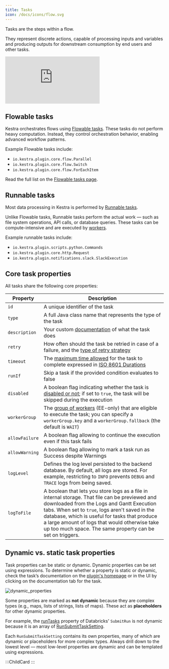 ```yaml
---
title: Tasks
icon: /docs/icons/flow.svg
---
```


Tasks are the steps within a flow.

They represent discrete actions, capable of processing inputs and variables and producing outputs for downstream consumption by end users and other tasks.

<div class="video-container">
  <iframe src="https://www.youtube.com/embed/vRdlf1OwYWA?si=1qKj45mEsKtOF3bP" title="YouTube video player" frameborder="0" allow="accelerometer; autoplay; clipboard-write; encrypted-media; gyroscope; picture-in-picture; web-share" referrerpolicy="strict-origin-when-cross-origin" allowfullscreen></iframe>
</div>

## Flowable tasks

Kestra orchestrates flows using [Flowable tasks](./00.flowable-tasks.md). These tasks do not perform heavy computation. Instead, they control orchestration behavior, enabling advanced workflow patterns.

Example Flowable tasks include:
- `io.kestra.plugin.core.flow.Parallel`
- `io.kestra.plugin.core.flow.Switch`
- `io.kestra.plugin.core.flow.ForEachItem`

Read the full list on the [Flowable tasks page](./00.flowable-tasks.md).

## Runnable tasks

Most data processing in Kestra is performed by [Runnable tasks](./01.runnable-tasks.md).

Unlike Flowable tasks, Runnable tasks perform the actual work — such as file system operations, API calls, or database queries. These tasks can be compute-intensive and are executed by [workers](../../architecture/worker).

Example runnable tasks include:
- `io.kestra.plugin.scripts.python.Commands`
- `io.kestra.plugin.core.http.Request`
- `io.kestra.plugin.notifications.slack.SlackExecution`

## Core task properties

All tasks share the following core properties:

| Property       | Description                                                                                                                                                                                                                                                                                                                                                   |
|----------------|---------------------------------------------------------------------------------------------------------------------------------------------------------------------------------------------------------------------------------------------------------------------------------------------------------------------------------------------------------------|
| `id`           | A unique identifier of the task                                                                                                                                                                                                                                                                                                                              |
| `type`         | A full Java class name that represents the type of the task                                                                                                                                                                                                                                                                                                       |
| `description`  | Your custom [documentation](../../04.workflow-components/15.descriptions.md) of what the task does                                                                                                                                                                                                                                                    |
| `retry`        | How often should the task be retried in case of a failure, and the [type of retry strategy](../../04.workflow-components/12.retries.md)                                                                                                                                                                                                               |
| `timeout`      | The [maximum time allowed](../../04.workflow-components/13.timeout.md) for the task to complete expressed in [ISO 8601 Durations](https://en.wikipedia.org/wiki/ISO_8601#Durations)                                                                                                                                                                                                                                                         |
| `runIf`        | Skip a task if the provided condition evaluates to false                                                                                                                                                                                                                                                       |
| `disabled`     | A boolean flag indicating whether the task is [disabled or not](../../04.workflow-components/16.disabled.md); if set to `true`, the task will be skipped during the execution                                                                                                                                                                         |
| `workerGroup`  | The [group of workers](../../06.enterprise/04.scalability/worker-group.md) (EE-only) that are eligible to execute the task; you can specify a `workerGroup.key` and a `workerGroup.fallback` (the default is `WAIT`)                                                                                                                                                              |
| `allowFailure` | A boolean flag allowing to continue the execution even if this task fails                                                                                                                                                                                                                                                                                     |
| `allowWarning` | A boolean flag allowing to mark a task run as Success despite Warnings                                                                                                                                                                                                                                                                                     |
| `logLevel`     | Defines the log level persisted to the backend database. By default, all logs are stored. For example, restricting to `INFO` prevents `DEBUG` and `TRACE` logs from being saved.                                                                                                                                                                                                                                                                                                                         |
| `logToFile`    | A boolean that lets you store logs as a file in internal storage. That file can be previewed and downloaded from the Logs and Gantt Execution tabs. When set to `true`, logs aren't saved in the database, which is useful for tasks that produce a large amount of logs that would otherwise take up too much space. The same property can be set on triggers. |

## Dynamic vs. static task properties

Task properties can be static or dynamic. Dynamic properties can be set using expressions. To determine whether a property is static or dynamic, check the task’s documentation on the [plugin's homepage](/plugins) or in the UI by clicking on the documentation tab for the task.

![dynamic_properties](/docs/concepts/dynamic_properties.png)

Some properties are marked as **not dynamic** because they are complex types (e.g., maps, lists of strings, lists of maps). These act as **placeholders** for other dynamic properties.

For example, the [runTasks](/plugins/tasks/job/io.kestra.plugin.databricks.job.SubmitRun#runtasks) property of Databricks' `SubmitRun` is not dynamic because it is an array of [RunSubmitTaskSetting](/plugins/tasks/job/io.kestra.plugin.databricks.job.SubmitRun#runsubmittasksetting).

Each `RunSubmitTaskSetting` contains its own properties, many of which are dynamic or placeholders for more complex types. Always drill down to the lowest level — most low-level properties are dynamic and can be templated using expressions.

:::ChildCard
:::